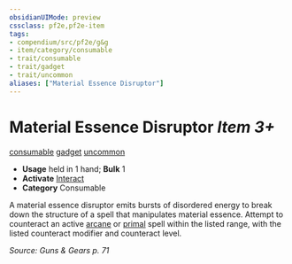 ```yaml
---
obsidianUIMode: preview
cssclass: pf2e,pf2e-item
tags:
- compendium/src/pf2e/g&g
- item/category/consumable
- trait/consumable
- trait/gadget
- trait/uncommon
aliases: ["Material Essence Disruptor"]
---
```

# Material Essence Disruptor *Item 3+*  
[consumable](../../../Rules/traits/consumable.md)  [gadget](../../../Rules/traits/gadget-g-g.md)  [uncommon](../../../Rules/traits/uncommon.md)  

- **Usage** held in 1 hand; **Bulk** 1
- **Activate** [Interact](../../../Rules/actions/interact.md)
- **Category** Consumable

A material essence disruptor emits bursts of disordered energy to break down the structure of a spell that manipulates material essence. Attempt to counteract an active [arcane](../../../Rules/traits/arcane.md) or [primal](../../../Rules/traits/primal.md) spell within the listed range, with the listed counteract modifier and counteract level.

*Source: Guns & Gears p. 71*